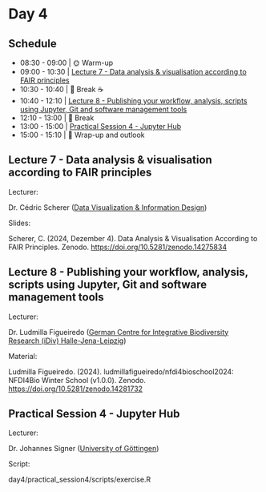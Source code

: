 # Day 4

## Schedule

* 08:30 - 09:00 | :sun_with_face: Warm-up
* 09:00 - 10:30 | [Lecture 7 - Data analysis & visualisation according to FAIR principles](lecture7/lecture7.md)
* 10:30 - 10:40 | :tea: Break :coffee:
* 10:40 - 12:10 | [Lecture 8 - Publishing your workflow, analysis, scripts using Jupyter, Git and software management tools](lecture8/lecture8.md)
* 12:10 - 13:00 | :fork_and_knife: Break
* 13:00 - 15:00 | [Practical Session 4 - Jupyter Hub](practical_session4/practical_session4.md)
* 15:00 - 15:10 | 📌 Wrap-up and outlook

## Lecture 7 - Data analysis & visualisation according to FAIR principles

Lecturer: 

Dr. Cédric Scherer ([Data Visualization & Information Design](https://www.cedricscherer.com/))

Slides:

Scherer, C. (2024, Dezember 4). Data Analysis & Visualisation According to FAIR Principles. Zenodo. https://doi.org/10.5281/zenodo.14275834

## Lecture 8 - Publishing your workflow, analysis, scripts using Jupyter, Git and software management tools

Lecturer: 

Dr. Ludmilla Figueiredo ([German Centre for Integrative Biodiversity Research (iDiv) Halle-Jena-Leipzig](https://www.idiv.de/en))

Material:

Ludmilla Figueiredo. (2024). ludmillafigueiredo/nfdi4bioschool2024: NFDI4Bio Winter School (v1.0.0). Zenodo. https://doi.org/10.5281/zenodo.14281732

## Practical Session 4 - Jupyter Hub

Lecturer:

Dr. Johannes Signer ([University of Göttingen](https://www.uni-goettingen.de/))

Script:

day4/practical_session4/scripts/exercise.R


